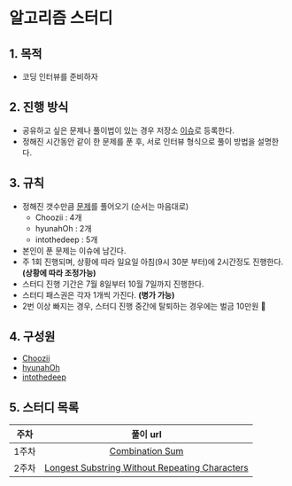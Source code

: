 # 알고리즘 스터디

## 1. 목적
- 코딩 인터뷰를 준비하자

## 2. 진행 방식
- 공유하고 싶은 문제나 풀이법이 있는 경우 저장소 [이슈](https://github.com/frontend-algo/into-the-deep/issues)로 등록한다.
- 정해진 시간동안 같이 한 문제를 푼 후, 서로 인터뷰 형식으로 풀이 방법을 설명한다.

## 3. 규칙
- 정해진 갯수만큼 [문제](https://www.teamblind.com/post/New-Year-Gift---Curated-List-of-Top-75-LeetCode-Questions-to-Save-Your-Time-OaM1orEU)를 풀어오기 (순서는 마음대로)
  - Choozii : 4개
  - hyunahOh : 2개
  - intothedeep : 5개
- 본인이 푼 문제는 이슈에 남긴다.
- 주 1회 진행되며, 상황에 따라 일요일 아침(9시 30분 부터)에 2시간정도 진행한다. **(상황에 따라 조정가능)**
- 스터디 진행 기간은 7월 8일부터 10월 7일까지 진행한다.
- 스터디 패스권은 각자 1개씩 가진다. **(병가 가능)**
- 2번 이상 빠지는 경우, 스터디 진행 중간에 탈퇴하는 경우에는 벌금 10만원 💸


## 4. 구성원
 - [Choozii](https://github.com/Choozii)
 - [hyunahOh](https://github.com/hyunahOh)
 - [intothedeep](https://github.com/intothedeep)

## 5. 스터디 목록

주차 | 풀이 url
:---: | :---: | 
1주차 | [Combination Sum](https://github.com/frontend-algo/into-the-deep/issues/5)
2주차 | [Longest Substring Without Repeating Characters](https://github.com/frontend-algo/into-the-deep/issues/11)

